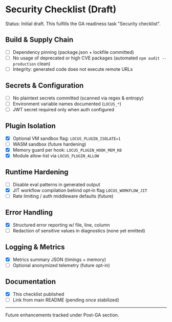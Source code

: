 # Security Checklist (Draft)

Status: Initial draft. This fulfills the GA readiness task "Security checklist".

## Build & Supply Chain
- [ ] Dependency pinning (package.json + lockfile committed)
- [ ] No usage of deprecated or high CVE packages (automated `npm audit --production` clean)
- [ ] Integrity: generated code does not execute remote URLs

## Secrets & Configuration
- [ ] No plaintext secrets committed (scanned via regex & entropy)
- [ ] Environment variable names documented (`LOCUS_*`)
- [ ] JWT secret required only when auth configured

## Plugin Isolation
- [x] Optional VM sandbox flag: `LOCUS_PLUGIN_ISOLATE=1`
- [ ] WASM sandbox (future hardening)
- [x] Memory guard per hook: `LOCUS_PLUGIN_HOOK_MEM_KB`
- [x] Module allow-list via `LOCUS_PLUGIN_ALLOW`

## Runtime Hardening
- [ ] Disable eval patterns in generated output
- [x] JIT workflow compilation behind opt‑in flag `LOCUS_WORKFLOW_JIT`
- [ ] Rate limiting / auth middleware defaults (future)

## Error Handling
- [x] Structured error reporting w/ file, line, column
- [ ] Redaction of sensitive values in diagnostics (none yet emitted)

## Logging & Metrics
- [x] Metrics summary JSON (timings + memory)
- [ ] Optional anonymized telemetry (future opt-in)

## Documentation
- [x] This checklist published
- [ ] Link from main README (pending once stabilized)

---
Future enhancements tracked under Post-GA section.
